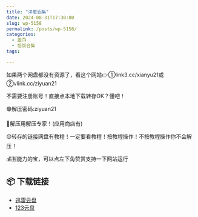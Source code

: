 ```yaml
---
title: "洋崽🈴集"
date: 2024-08-31T17:30:00
slug: wp-5158
permalink: /posts/wp-5158/
categories:
  - 盖📺
  - 恰饭合集
tags:

---
```


如果两个网盘都没有资源了，看这个网站👉①link3.cc/xianyu21或②vlink.cc/ziyuan21

不需要注册账号！直接点本地下载转存OK？懂吧！

🟢解压密码:ziyuan21

🔵解压用解压专家！(应用商店有)

🟡转存的链接网盘有教程！一定要看教程！按教程操作！不按教程操作你不会解压！

💰🈶能力的宝，可以点左下角赞赏支持一下网站运行

## 📦 下载链接
- [迅雷云盘](https://blziyuan21.com/pay-download/5158?key=cc0af78bc0&down_id=0)
- [123云盘](https://blziyuan21.com/pay-download/5158?key=cc0af78bc0&down_id=1)

